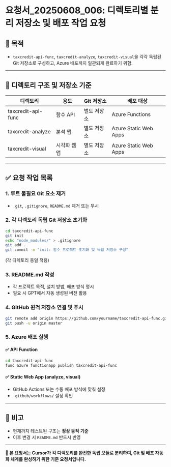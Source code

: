 # 요청서_20250608_006: 디렉토리별 분리 저장소 및 배포 작업 요청

## 🎯 목적
- `taxcredit-api-func`, `taxcredit-analyze`, `taxcredit-visual`을 각각 독립된 Git 저장소로 구성하고, Azure 배포까지 일관되게 완료하기 위함.

---

## 📁 디렉토리 구조 및 저장소 기준

| 디렉토리              | 용도            | Git 저장소         | 배포 대상              |
|-----------------------|------------------|---------------------|-------------------------|
| taxcredit-api-func    | 함수 API         | 별도 저장소         | Azure Functions         |
| taxcredit-analyze     | 분석 앱          | 별도 저장소         | Azure Static Web Apps   |
| taxcredit-visual      | 시각화 웹앱      | 별도 저장소         | Azure Static Web Apps   |

---

## ✅ 요청 작업 목록

### 1. 루트 불필요 Git 요소 제거
- `.git`, `.gitignore`, `README.md` 제거 또는 무시

### 2. 각 디렉토리 독립 Git 저장소 초기화
```bash
cd taxcredit-api-func
git init
echo "node_modules/" > .gitignore
git add .
git commit -m "init: 함수 프로젝트 초기화 및 독립 저장소 구성"
```
(각 디렉토리 동일 적용)

### 3. README.md 작성
- 각 프로젝트 목적, 설치 방법, 배포 방식 명시
- 필요 시 GPT에서 자동 생성된 버전 활용

### 4. GitHub 원격 저장소 연결 및 푸시
```bash
git remote add origin https://github.com/yourname/taxcredit-api-func.git
git push -u origin master
```

### 5. Azure 배포 실행
#### ✅ API Function
```bash
cd taxcredit-api-func
func azure functionapp publish taxcredit-api-func
```

#### ✅ Static Web App (analyze, visual)
- GitHub Actions 또는 수동 배포 방식에 맞춰 설정
- `.github/workflows/` 설정 확인

---

## 📝 비고
- 현재까지 테스트된 구조는 **정상 동작 기준**
- 이후 변경 시 `README.md` 반드시 반영

---

**🧭 본 요청서는 Cursor가 각 디렉토리를 완전한 독립 모듈로 분리하여, Git 및 배포 자동화 체계를 완성하기 위한 기준 요청서입니다.**
